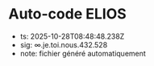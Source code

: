 # Auto-code ELIOS
- ts: 2025-10-28T08:48:48.238Z
- sig: ∞.je.toi.nous.432.528
- note: fichier généré automatiquement